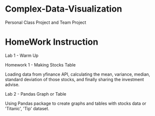 # Complex-Data-Visualization
Personal Class Project and Team Project

# HomeWork Instruction
Lab 1 - Warm Up

Homework 1 - Making Stocks Table

Loading data from yfinance API, calculating the mean, variance, median, standard deviation of those stocks, and finally sharing the investment advise.

Lab 2 - Pandas Graph or Table

Using Pandas package to create graphs and tables with stocks data or 'Titanic', 'Tip' dataset.
#
